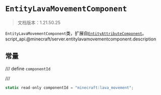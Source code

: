 # `EntityLavaMovementComponent`

> 文档版本：1.21.50.25

`EntityLavaMovementComponent`类，扩展自[`EntityAttributeComponent`](./entityattributecomponent.md)。script_api.@minecraft/server.entitylavamovementcomponent.description

## 常量

/// define
`componentId`


///

```js
static read-only componentId = "minecraft:lava_movement";
```


